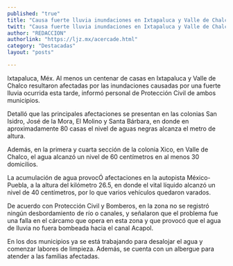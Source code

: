 ```yaml
---
published: "true"
title: "Causa fuerte lluvia inundaciones en Ixtapaluca y Valle de Chalco"
twitt: "Causa fuerte lluvia inundaciones en Ixtapaluca y Valle de Chalco"
author: "REDACCION"
authorlink: "https://ljz.mx/acercade.html"
category: "Destacadas"
layout: "posts"

---
```



  Ixtapaluca, Méx. Al menos un centenar de casas en Ixtapaluca y Valle de Chalco resultaron afectadas por las inundaciones causadas por una fuerte lluvia ocurrida esta tarde, informó personal de Protección Civil de ambos municipios.



  Detalló que las principales afectaciones se presentan en las colonias San Isidro, José de la Mora, El Molino y Santa Bárbara, en donde en aproximadamente 80 casas el nivel de aguas negras alcanza el metro de altura.



  Además, en la primera y cuarta sección de la colonia Xico, en Valle de Chalco, el agua alcanzó un nivel de 60 centímetros en al menos 30 domicilios.



  La acumulación de agua provocÓ afectaciones en la autopista México-Puebla, a la altura del kilómetro 26.5, en donde el vital líquido alcanzó un nivel de 40 centímetros, por lo que varios vehículos quedaron varados.



  De acuerdo con Protección Civil y Bomberos, en la zona no se registró ningún desbordamiento de río o canales, y señalaron que el problema fue una falla en el cárcamo que opera en esta zona y que provocó que el agua de lluvia no fuera bombeada hacia el canal Acapol.



  En los dos municipios ya se está trabajando para desalojar el agua y comenzar labores de limpieza. Además, se cuenta con un albergue para atender a las familias afectadas.

